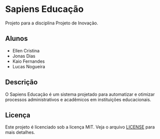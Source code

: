# Sapiens Educação

Projeto para a disciplina Projeto de Inovação.

## Alunos

- Ellen Cristina
- Jonas Dias
- Kaio Fernandes
- Lucas Nogueira

## Descrição

O Sapiens Educação é um sistema projetado para automatizar e otimizar processos administrativos e acadêmicos em instituições educacionais.

## Licença

Este projeto é licenciado sob a licença MIT. Veja o arquivo [LICENSE](LICENSE) para mais detalhes.
